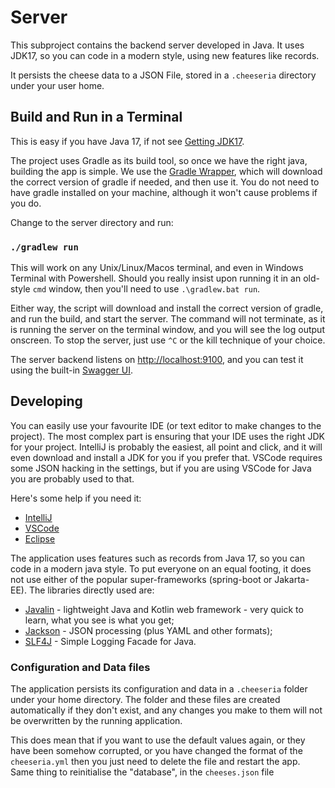 # Server

This subproject contains the backend server developed in Java. It uses JDK17, so you can code in a modern style, using new features like records.

It persists the cheese data to a JSON File, stored in a ```.cheeseria``` directory under your user home. 


## Build and Run in a Terminal

This is easy if you have Java 17, if not see [Getting JDK17](./docs/Getting_JDK17.md).

The project uses Gradle as its build tool, so once we have the right java, building the app is simple.
We use the [Gradle Wrapper](https://docs.gradle.org/current/userguide/gradle_wrapper.html), which will download the correct version of gradle if needed, and then use it.  You do not need to have gradle installed on your machine, although it won't cause problems if you do.

Change to the server directory and run:

### `./gradlew run`

This will work on any Unix/Linux/Macos terminal, and even in Windows Terminal with Powershell.  Should you really insist upon running it in an old-style `cmd` window, then you'll need to use `.\gradlew.bat run`.

Either way, the script will download and install the correct version of gradle, and run the build, and start the server. The command will not terminate, as it is running the server on the terminal window, and you will see the log output onscreen. To stop the server, just use `^C` or the kill technique of your choice.

The server backend listens on [http://localhost:9100](http://localhost:9100), and you can test it using the built-in [Swagger UI](http://localhost:9100/swagger-ui).

## Developing

You can easily use your favourite IDE (or text editor to make changes to the project). The most complex part is ensuring that your IDE uses the right JDK for your project. IntelliJ is probably the easiest, all point and click, and it will even download and install a JDK for you if you prefer that.  VSCode requires some JSON hacking in the settings, but if you are using VSCode for Java you are probably used to that. 

Here's some help if you need it:
- [IntelliJ](./docs/IntelliJ_IDEA_Setup_Guide.md)
- [VSCode](./docs/VSCode_Setup_Guide.md)
- [Eclipse](./docs/Eclipse_Setup_Guide.md) 

The application uses features such as records from Java 17, so you can code in a modern java style. To put everyone on an equal footing, it does not use either of the popular super-frameworks (spring-boot or Jakarta-EE). The libraries directly used are:

- [Javalin](http://javalin.io) - lightweight Java and Kotlin web framework - very quick to learn, what you see is what you get;
- [Jackson](https://github.com/FasterXML/jackson) - JSON processing (plus YAML and other formats);
- [SLF4J](https://www.slf4j.org/manual.html) - Simple Logging Facade for Java.

### Configuration and Data files

The application persists its configuration and data in a `.cheeseria` folder under your home directory. The folder and these files are created automatically if they don't exist, and any changes you make to them will not be overwritten by the running application.

This does mean that if you want to use the default values again, or they have been somehow corrupted, or you have changed the format of the `cheeseria.yml` then you just need to delete the file and restart the app. Same thing to reinitialise the "database", in the `cheeses.json` file

